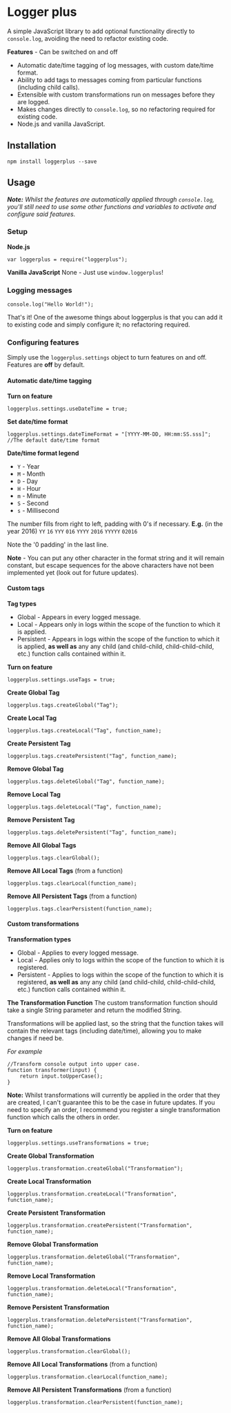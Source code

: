 Logger plus
===========

A simple JavaScript library to add optional functionality directly to `console.log`, avoiding the need to refactor existing code.

**Features** - Can be switched on and off

* Automatic date/time tagging of log messages, with custom date/time format.
* Ability to add tags to messages coming from particular functions (including child calls).
* Extensible with custom transformations run on messages before they are logged.
* Makes changes directly to `console.log`, so no refactoring required for existing code.
* Node.js and vanilla JavaScript.

## Installation

    npm install loggerplus --save

## Usage
_**Note:** Whilst the features are automatically applied through `console.log`, you'll still need to use some other functions and variables to activate and configure said features._

### Setup
**Node.js**

    var loggerplus = require("loggerplus");

**Vanilla JavaScript**
None - Just use `window.loggerplus`!

### Logging messages

    console.log("Hello World!");

That's it! One of the awesome things about loggerplus is that you can add it to existing code and simply configure it; no refactoring required.

### Configuring features
Simply use the `loggerplus.settings` object to turn features on and off.
Features are **off** by default.

#### Automatic date/time tagging

**Turn on feature**

    loggerplus.settings.useDateTime = true;

**Set date/time format**

    loggerplus.settings.dateTimeFormat = "[YYYY-MM-DD, HH:mm:SS.sss]"; //The default date/time format

**Date/time format legend**

* `Y` - Year
* `M` - Month
* `D` - Day
* `H` - Hour
* `m` - Minute
* `S` - Second
* `s` - Millisecond

The number fills from right to left, padding with 0's if necessary.
**E.g.** (in the year 2016)
  `YY`    `16`
  `YYY`   `016`
  `YYYY`  `2016`
  `YYYYY` `02016`
  
Note the '0 padding' in the last line.

**Note** - You can put any other character in the format string and it will remain constant, but escape sequences for the above characters have not been implemented yet (look out for future updates).

#### Custom tags
**Tag types**

* Global - Appears in every logged message.
* Local - Appears only in logs within the scope of the function to which it is applied.
* Persistent - Appears in logs within the scope of the function to which it is applied, **as well as** any any child (and child-child, child-child-child, etc.) function calls contained within it.

**Turn on feature**

    loggerplus.settings.useTags = true;
    
**Create Global Tag**

    loggerplus.tags.createGlobal("Tag");

**Create Local Tag**

    loggerplus.tags.createLocal("Tag", function_name);
    
**Create Persistent Tag**

    loggerplus.tags.createPersistent("Tag", function_name);
    
**Remove Global Tag**

    loggerplus.tags.deleteGlobal("Tag", function_name);

**Remove Local Tag**

    loggerplus.tags.deleteLocal("Tag", function_name);
    
**Remove Persistent Tag**

    loggerplus.tags.deletePersistent("Tag", function_name);
    
**Remove All Global Tags**

    loggerplus.tags.clearGlobal();

**Remove All Local Tags** (from a function)

    loggerplus.tags.clearLocal(function_name);
    
**Remove All Persistent Tags** (from a function)

    loggerplus.tags.clearPersistent(function_name);
    
#### Custom transformations
**Transformation types**

* Global - Applies to every logged message.
* Local - Applies only to logs within the scope of the function to which it is registered.
* Persistent - Applies to logs within the scope of the function to which it is registered, **as well as** any any child (and child-child, child-child-child, etc.) function calls contained within it.

**The Transformation Function**
The custom transformation function should take a single String parameter and return the modified String.

Transformations will be applied last, so the string that the function takes will contain the relevant tags (including date/time), allowing you to make changes if need be.

*For example*

    //Transform console output into upper case.
    function transformer(input) {
        return input.toUpperCase();
    }

**Note:** Whilst transformations will currently be applied in the order that they are created, I can't guarantee this to be the case in future updates. If you need to specify an order, I recommend you register a single transformation function which calls the others in order.

**Turn on feature**

    loggerplus.settings.useTransformations = true;
    
**Create Global Transformation**

    loggerplus.transformation.createGlobal("Transformation");

**Create Local Transformation**

    loggerplus.transformation.createLocal("Transformation", function_name);
    
**Create Persistent Transformation**

    loggerplus.transformation.createPersistent("Transformation", function_name);
    
**Remove Global Transformation**

    loggerplus.transformation.deleteGlobal("Transformation", function_name);

**Remove Local Transformation**

    loggerplus.transformation.deleteLocal("Transformation", function_name);
    
**Remove Persistent Transformation**

    loggerplus.transformation.deletePersistent("Transformation", function_name);
    
**Remove All Global Transformations**

    loggerplus.transformation.clearGlobal();

**Remove All Local Transformations** (from a function)

    loggerplus.transformation.clearLocal(function_name);
    
**Remove All Persistent Transformations** (from a function)

    loggerplus.transformation.clearPersistent(function_name);